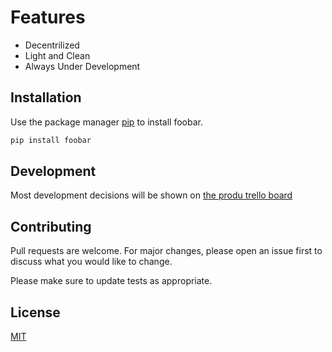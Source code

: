 # Features

 - Decentrilized 
 - Light and Clean
 - Always Under Development

## Installation

Use the package manager [pip](https://pip.pypa.io/en/stable/) to install foobar.

```bash
pip install foobar
```

## Development 
  Most development decisions will be shown on [the produ trello board](https://trello.com/b/bKLMEAsr)


## Contributing
Pull requests are welcome. For major changes, please open an issue first to discuss what you would like to change.

Please make sure to update tests as appropriate.

## License
[MIT](https://choosealicense.com/licenses/mit/)
